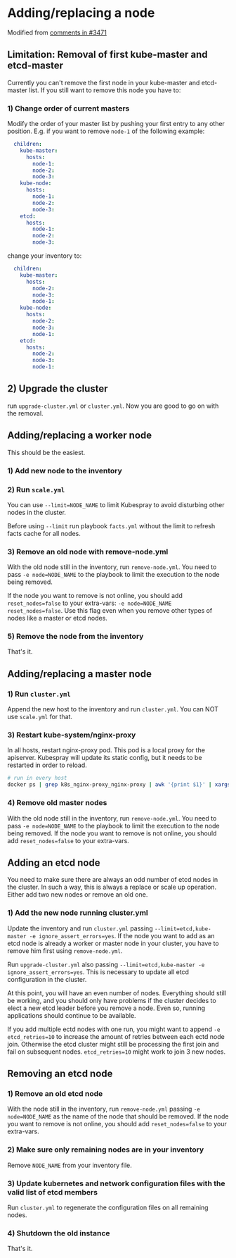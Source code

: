 # Adding/replacing a node

Modified from [comments in #3471](https://github.com/kubernetes-sigs/kubespray/issues/3471#issuecomment-530036084)

## Limitation: Removal of first kube-master and etcd-master

Currently you can't remove the first node in your kube-master and etcd-master list. If you still want to remove this node you have to:

### 1) Change order of current masters

Modify the order of your master list by pushing your first entry to any other position. E.g. if you want to remove `node-1` of the following example:

```yaml
  children:
    kube-master:
      hosts:
        node-1:
        node-2:
        node-3:
    kube-node:
      hosts:
        node-1:
        node-2:
        node-3:
    etcd:
      hosts:
        node-1:
        node-2:
        node-3:
```

change your inventory to:

```yaml
  children:
    kube-master:
      hosts:
        node-2:
        node-3:
        node-1:
    kube-node:
      hosts:
        node-2:
        node-3:
        node-1:
    etcd:
      hosts:
        node-2:
        node-3:
        node-1:
```

## 2) Upgrade the cluster

run `upgrade-cluster.yml` or `cluster.yml`. Now you are good to go on with the removal.

## Adding/replacing a worker node

This should be the easiest.

### 1) Add new node to the inventory

### 2) Run `scale.yml`

You can use `--limit=NODE_NAME` to limit Kubespray to avoid disturbing other nodes in the cluster.

Before using `--limit` run playbook `facts.yml` without the limit to refresh facts cache for all nodes.

### 3) Remove an old node with remove-node.yml

With the old node still in the inventory, run `remove-node.yml`. You need to pass `-e node=NODE_NAME` to the playbook to limit the execution to the node being removed.
  
If the node you want to remove is not online, you should add `reset_nodes=false` to your extra-vars: `-e node=NODE_NAME reset_nodes=false`.
Use this flag even when you remove other types of nodes like a master or etcd nodes.

### 5) Remove the node from the inventory

That's it.

## Adding/replacing a master node

### 1) Run `cluster.yml`

Append the new host to the inventory and run `cluster.yml`. You can NOT use `scale.yml` for that.

### 3) Restart kube-system/nginx-proxy

In all hosts, restart nginx-proxy pod. This pod is a local proxy for the apiserver. Kubespray will update its static config, but it needs to be restarted in order to reload.

```sh
# run in every host
docker ps | grep k8s_nginx-proxy_nginx-proxy | awk '{print $1}' | xargs docker restart
```

### 4) Remove old master nodes

With the old node still in the inventory, run `remove-node.yml`. You need to pass `-e node=NODE_NAME` to the playbook to limit the execution to the node being removed.
If the node you want to remove is not online, you should add `reset_nodes=false` to your extra-vars.

## Adding an etcd node

You need to make sure there are always an odd number of etcd nodes in the cluster. In such a way, this is always a replace or scale up operation. Either add two new nodes or remove an old one.

### 1) Add the new node running cluster.yml

Update the inventory and run `cluster.yml` passing `--limit=etcd,kube-master -e ignore_assert_errors=yes`.
If the node you want to add as an etcd node is already a worker or master node in your cluster, you have to remove him first using `remove-node.yml`.

Run `upgrade-cluster.yml` also passing `--limit=etcd,kube-master -e ignore_assert_errors=yes`. This is necessary to update all etcd configuration in the cluster.  

At this point, you will have an even number of nodes.
Everything should still be working, and you should only have problems if the cluster decides to elect a new etcd leader before you remove a node.
Even so, running applications should continue to be available.

If you add multiple ectd nodes with one run, you might want to append `-e etcd_retries=10` to increase the amount of retries between each ectd node join.
Otherwise the etcd cluster might still be processing the first join and fail on subsequent nodes. `etcd_retries=10` might work to join 3 new nodes.

## Removing an etcd node

### 1) Remove an old etcd node

With the node still in the inventory, run `remove-node.yml` passing `-e node=NODE_NAME` as the name of the node that should be removed.
If the node you want to remove is not online, you should add `reset_nodes=false` to your extra-vars.

### 2) Make sure only remaining nodes are in your inventory

Remove `NODE_NAME` from your inventory file.

### 3) Update kubernetes and network configuration files with the valid list of etcd members

Run `cluster.yml` to regenerate the configuration files on all remaining nodes.

### 4) Shutdown the old instance

That's it.
